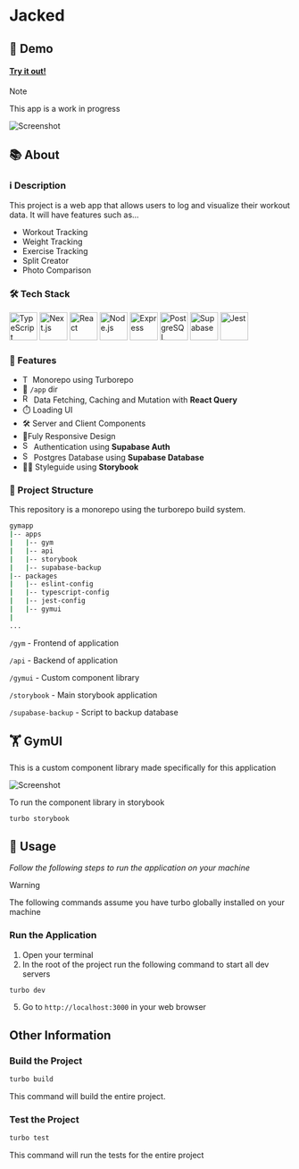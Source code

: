 # Jacked

## 👀 Demo

#### <a target="_blank" href="https://jackhotchkiss-jacked.vercel.app/">Try it out!</a>

> [!NOTE]
> This app is a work in progress

![Screenshot](https://mzmmssydwsmrzjnkiwal.supabase.co/storage/v1/object/sign/test-bucket/Readme/screenshot.png?token=eyJraWQiOiJzdG9yYWdlLXVybC1zaWduaW5nLWtleV8yMmEyN2YzMy04NmM1LTQxODktOTQ3ZC00NTdmMTY0ODNkMWUiLCJhbGciOiJIUzI1NiJ9.eyJ1cmwiOiJ0ZXN0LWJ1Y2tldC9SZWFkbWUvc2NyZWVuc2hvdC5wbmciLCJpYXQiOjE3NTM4MzcyOTQsImV4cCI6NDg3NTkwMTI5NH0.IQvTSvKO9CushMSElXrGalF4QmwtB5rAkoYyiyD3gRU)

## 📚 About

### ℹ️ Description

This project is a web app that allows users to log and visualize their workout data. It will have features such as...

- Workout Tracking
- Weight Tracking
- Exercise Tracking
- Split Creator
- Photo Comparison

### 🛠️ Tech Stack

<div >
	<img width="50" src="https://raw.githubusercontent.com/marwin1991/profile-technology-icons/refs/heads/main/icons/typescript.png" alt="TypeScript" title="TypeScript"/>
	<img width="50" src="https://raw.githubusercontent.com/marwin1991/profile-technology-icons/refs/heads/main/icons/next_js.png" alt="Next.js" title="Next.js"/>
	<img width="50" src="https://raw.githubusercontent.com/marwin1991/profile-technology-icons/refs/heads/main/icons/react.png" alt="React" title="React"/>
	<img width="50" src="https://raw.githubusercontent.com/marwin1991/profile-technology-icons/refs/heads/main/icons/node_js.png" alt="Node.js" title="Node.js"/>
	<img width="50" src="https://raw.githubusercontent.com/marwin1991/profile-technology-icons/refs/heads/main/icons/express.png" alt="Express" title="Express"/>
	<img width="50" src="https://raw.githubusercontent.com/marwin1991/profile-technology-icons/refs/heads/main/icons/postgresql.png" alt="PostgreSQL" title="PostgreSQL"/>
	<img width="50" src="https://raw.githubusercontent.com/marwin1991/profile-technology-icons/refs/heads/main/icons/supabase.png" alt="Supabase" title="Supabase"/>
	<img width="50" src="https://raw.githubusercontent.com/marwin1991/profile-technology-icons/refs/heads/main/icons/jest.png" alt="Jest" title="Jest"/>

</div>

### 🌟 Features

- <img width="14" src="https://raw.githubusercontent.com/marwin1991/profile-technology-icons/refs/heads/main/icons/turborepo.png" alt="Turborepo" title="Turborepo"/> Monorepo using Turborepo
- 📁 `/app` dir
- <img width="16" src="https://raw.githubusercontent.com/marwin1991/profile-technology-icons/refs/heads/main/icons/react_query.png" alt="React Query" title="React Query"/> Data Fetching, Caching and Mutation with **React Query**
- ⏱️ Loading UI
- 🛠️ Server and Client Components
- 📱Fuly Responsive Design
- <img width="16" src="https://raw.githubusercontent.com/marwin1991/profile-technology-icons/refs/heads/main/icons/supabase.png" alt="Supabase" title="Supabase"/> Authentication using **Supabase Auth**
- <img width="16" src="https://raw.githubusercontent.com/marwin1991/profile-technology-icons/refs/heads/main/icons/supabase.png" alt="Supabase" title="Supabase"/> Postgres Database using **Supabase Database**
- 👨‍🎨 Styleguide using **Storybook**

### 📁 Project Structure

This repository is a monorepo using the turborepo build system.

```sh
gymapp
|-- apps
|   |-- gym
|   |-- api
|   |-- storybook
|   |-- supabase-backup
|-- packages
|   |-- eslint-config
|   |-- typescript-config
|   |-- jest-config
|   |-- gymui
|
...
```

`/gym` - Frontend of application

`/api` - Backend of application

`/gymui` - Custom component library

`/storybook` - Main storybook application

`/supabase-backup` - Script to backup database

## 🏋️ GymUI

This is a custom component library made specifically for this application

![Screenshot](https://mzmmssydwsmrzjnkiwal.supabase.co/storage/v1/object/sign/test-bucket/Readme/gymui.png?token=eyJraWQiOiJzdG9yYWdlLXVybC1zaWduaW5nLWtleV8yMmEyN2YzMy04NmM1LTQxODktOTQ3ZC00NTdmMTY0ODNkMWUiLCJhbGciOiJIUzI1NiJ9.eyJ1cmwiOiJ0ZXN0LWJ1Y2tldC9SZWFkbWUvZ3ltdWkucG5nIiwiaWF0IjoxNzUzODM3MjEyLCJleHAiOjQ4NzU5MDEyMTJ9.u_UMEUqBIIYYt0lGTEZyK9Dua_xaW0Swqnyp_rt2IBU)

To run the component library in storybook

```sh
turbo storybook
```

## 🚀 Usage

_Follow the following steps to run the application on your machine_

> [!WARNING]
> The following commands assume you have turbo globally installed on your machine

### Run the Application

1. Open your terminal
2. In the root of the project run the following command to start all dev servers

```sh
turbo dev
```

5. Go to `http://localhost:3000` in your web browser

## Other Information

### Build the Project

```sh
turbo build
```

This command will build the entire project.

### Test the Project

```sh
turbo test
```

This command will run the tests for the entire project
